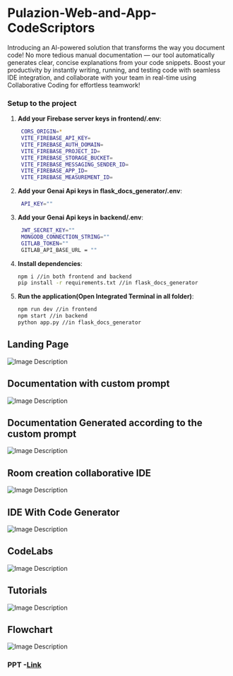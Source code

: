 # Pulazion-Web-and-App-CodeScriptors
Introducing an AI-powered solution that transforms the way you document code! No more tedious manual documentation — our tool automatically generates clear, concise explanations from your code snippets. Boost your productivity by instantly writing, running, and testing code with seamless IDE integration, and collaborate with your team in real-time using Collaborative Coding for effortless teamwork!
### Setup to the project

1. **Add your Firebase server keys in frontend/.env**:
   ```bash
    CORS_ORIGIN=*
    VITE_FIREBASE_API_KEY=
    VITE_FIREBASE_AUTH_DOMAIN=
    VITE_FIREBASE_PROJECT_ID=
    VITE_FIREBASE_STORAGE_BUCKET=
    VITE_FIREBASE_MESSAGING_SENDER_ID=
    VITE_FIREBASE_APP_ID=
    VITE_FIREBASE_MEASUREMENT_ID=
    ```
2. **Add your Genai Api keys in flask_docs_generator/.env**:
   ```bash
    API_KEY=""
    ```
3. **Add your Genai Api keys in backend/.env**:
   ```bash
    JWT_SECRET_KEY=""
    MONGODB_CONNECTION_STRING=""
    GITLAB_TOKEN=""
    GITLAB_API_BASE_URL = ""
    ```
4. **Install dependencies**:
    ```bash
    npm i //in both frontend and backend
    pip install -r requirements.txt //in flask_docs_generator
    ```
5. **Run the application(Open Integrated Terminal in all folder)**:
    ```bash
    npm run dev //in frontend
    npm start //in backend
    python app.py //in flask_docs_generator
    ```

## Landing Page

<img src="photos/Home.png" alt="Image Description">

## Documentation with custom prompt

<img src="photos/Documentation with custom prompt.png" alt="Image Description">

## Documentation Generated according to the custom prompt

<img src="photos/Documentation.png" alt="Image Description">

## Room creation collaborative IDE

<img src="photos/Room creation collabrative IDE.jpg" alt="Image Description">

## IDE With Code Generator

<img src="photos/IDE With Code Generator .jpg" alt="Image Description">

## CodeLabs

<img src="photos/codeLabs.jpg" alt="Image Description">

## Tutorials

<img src="photos/Tutorials.png" alt="Image Description">

## Flowchart

<img src="photos/flowchart.png" alt="Image Description">

### PPT -[Link](https://docs.google.com/presentation/d/1QjwN2sjMZMjTXLlL4DY-FYB71QYu9HeE/edit?usp=sharing&ouid=105531779058336701957&rtpof=true&sd=true)